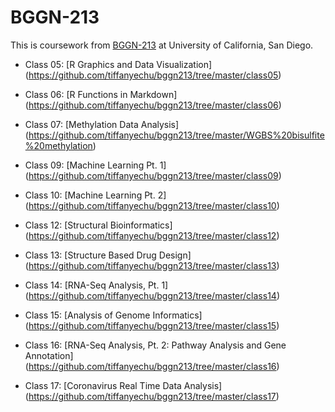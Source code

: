 # BGGN-213

This is coursework from [BGGN-213](https://bioboot.github.io/bggn213_W20/) at University of California, San Diego.

- Class 05: [R Graphics and Data Visualization] (https://github.com/tiffanyechu/bggn213/tree/master/class05)

- Class 06: [R Functions in Markdown] (https://github.com/tiffanyechu/bggn213/tree/master/class06)

- Class 07: [Methylation Data Analysis] (https://github.com/tiffanyechu/bggn213/tree/master/WGBS%20bisulfite%20methylation)

- Class 09: [Machine Learning Pt. 1] (https://github.com/tiffanyechu/bggn213/tree/master/class09)

- Class 10: [Machine Learning Pt. 2] (https://github.com/tiffanyechu/bggn213/tree/master/class10)

- Class 12: [Structural Bioinformatics] (https://github.com/tiffanyechu/bggn213/tree/master/class12)

- Class 13: [Structure Based Drug Design] (https://github.com/tiffanyechu/bggn213/tree/master/class13)

- Class 14: [RNA-Seq Analysis, Pt. 1] (https://github.com/tiffanyechu/bggn213/tree/master/class14)

- Class 15: [Analysis of Genome Informatics] (https://github.com/tiffanyechu/bggn213/tree/master/class15)

- Class 16: [RNA-Seq Analysis, Pt. 2: Pathway Analysis and Gene Annotation] (https://github.com/tiffanyechu/bggn213/tree/master/class16)

- Class 17: [Coronavirus Real Time Data Analysis] (https://github.com/tiffanyechu/bggn213/tree/master/class17)

